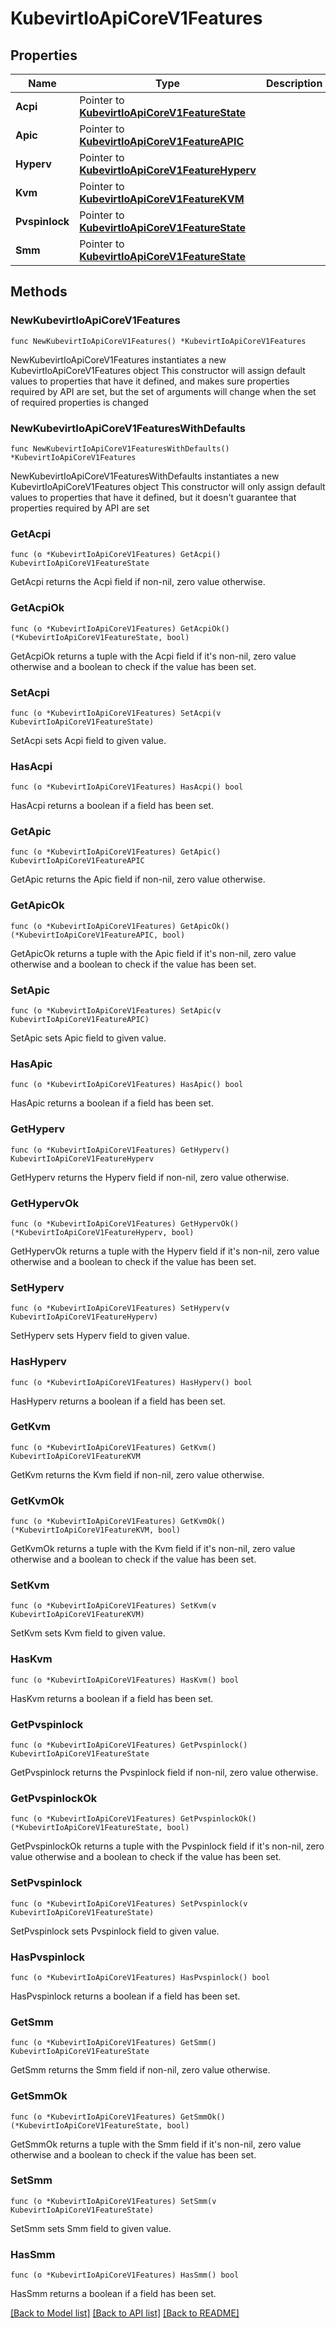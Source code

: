 # KubevirtIoApiCoreV1Features

## Properties

Name | Type | Description | Notes
------------ | ------------- | ------------- | -------------
**Acpi** | Pointer to [**KubevirtIoApiCoreV1FeatureState**](KubevirtIoApiCoreV1FeatureState.md) |  | [optional] 
**Apic** | Pointer to [**KubevirtIoApiCoreV1FeatureAPIC**](KubevirtIoApiCoreV1FeatureAPIC.md) |  | [optional] 
**Hyperv** | Pointer to [**KubevirtIoApiCoreV1FeatureHyperv**](KubevirtIoApiCoreV1FeatureHyperv.md) |  | [optional] 
**Kvm** | Pointer to [**KubevirtIoApiCoreV1FeatureKVM**](KubevirtIoApiCoreV1FeatureKVM.md) |  | [optional] 
**Pvspinlock** | Pointer to [**KubevirtIoApiCoreV1FeatureState**](KubevirtIoApiCoreV1FeatureState.md) |  | [optional] 
**Smm** | Pointer to [**KubevirtIoApiCoreV1FeatureState**](KubevirtIoApiCoreV1FeatureState.md) |  | [optional] 

## Methods

### NewKubevirtIoApiCoreV1Features

`func NewKubevirtIoApiCoreV1Features() *KubevirtIoApiCoreV1Features`

NewKubevirtIoApiCoreV1Features instantiates a new KubevirtIoApiCoreV1Features object
This constructor will assign default values to properties that have it defined,
and makes sure properties required by API are set, but the set of arguments
will change when the set of required properties is changed

### NewKubevirtIoApiCoreV1FeaturesWithDefaults

`func NewKubevirtIoApiCoreV1FeaturesWithDefaults() *KubevirtIoApiCoreV1Features`

NewKubevirtIoApiCoreV1FeaturesWithDefaults instantiates a new KubevirtIoApiCoreV1Features object
This constructor will only assign default values to properties that have it defined,
but it doesn't guarantee that properties required by API are set

### GetAcpi

`func (o *KubevirtIoApiCoreV1Features) GetAcpi() KubevirtIoApiCoreV1FeatureState`

GetAcpi returns the Acpi field if non-nil, zero value otherwise.

### GetAcpiOk

`func (o *KubevirtIoApiCoreV1Features) GetAcpiOk() (*KubevirtIoApiCoreV1FeatureState, bool)`

GetAcpiOk returns a tuple with the Acpi field if it's non-nil, zero value otherwise
and a boolean to check if the value has been set.

### SetAcpi

`func (o *KubevirtIoApiCoreV1Features) SetAcpi(v KubevirtIoApiCoreV1FeatureState)`

SetAcpi sets Acpi field to given value.

### HasAcpi

`func (o *KubevirtIoApiCoreV1Features) HasAcpi() bool`

HasAcpi returns a boolean if a field has been set.

### GetApic

`func (o *KubevirtIoApiCoreV1Features) GetApic() KubevirtIoApiCoreV1FeatureAPIC`

GetApic returns the Apic field if non-nil, zero value otherwise.

### GetApicOk

`func (o *KubevirtIoApiCoreV1Features) GetApicOk() (*KubevirtIoApiCoreV1FeatureAPIC, bool)`

GetApicOk returns a tuple with the Apic field if it's non-nil, zero value otherwise
and a boolean to check if the value has been set.

### SetApic

`func (o *KubevirtIoApiCoreV1Features) SetApic(v KubevirtIoApiCoreV1FeatureAPIC)`

SetApic sets Apic field to given value.

### HasApic

`func (o *KubevirtIoApiCoreV1Features) HasApic() bool`

HasApic returns a boolean if a field has been set.

### GetHyperv

`func (o *KubevirtIoApiCoreV1Features) GetHyperv() KubevirtIoApiCoreV1FeatureHyperv`

GetHyperv returns the Hyperv field if non-nil, zero value otherwise.

### GetHypervOk

`func (o *KubevirtIoApiCoreV1Features) GetHypervOk() (*KubevirtIoApiCoreV1FeatureHyperv, bool)`

GetHypervOk returns a tuple with the Hyperv field if it's non-nil, zero value otherwise
and a boolean to check if the value has been set.

### SetHyperv

`func (o *KubevirtIoApiCoreV1Features) SetHyperv(v KubevirtIoApiCoreV1FeatureHyperv)`

SetHyperv sets Hyperv field to given value.

### HasHyperv

`func (o *KubevirtIoApiCoreV1Features) HasHyperv() bool`

HasHyperv returns a boolean if a field has been set.

### GetKvm

`func (o *KubevirtIoApiCoreV1Features) GetKvm() KubevirtIoApiCoreV1FeatureKVM`

GetKvm returns the Kvm field if non-nil, zero value otherwise.

### GetKvmOk

`func (o *KubevirtIoApiCoreV1Features) GetKvmOk() (*KubevirtIoApiCoreV1FeatureKVM, bool)`

GetKvmOk returns a tuple with the Kvm field if it's non-nil, zero value otherwise
and a boolean to check if the value has been set.

### SetKvm

`func (o *KubevirtIoApiCoreV1Features) SetKvm(v KubevirtIoApiCoreV1FeatureKVM)`

SetKvm sets Kvm field to given value.

### HasKvm

`func (o *KubevirtIoApiCoreV1Features) HasKvm() bool`

HasKvm returns a boolean if a field has been set.

### GetPvspinlock

`func (o *KubevirtIoApiCoreV1Features) GetPvspinlock() KubevirtIoApiCoreV1FeatureState`

GetPvspinlock returns the Pvspinlock field if non-nil, zero value otherwise.

### GetPvspinlockOk

`func (o *KubevirtIoApiCoreV1Features) GetPvspinlockOk() (*KubevirtIoApiCoreV1FeatureState, bool)`

GetPvspinlockOk returns a tuple with the Pvspinlock field if it's non-nil, zero value otherwise
and a boolean to check if the value has been set.

### SetPvspinlock

`func (o *KubevirtIoApiCoreV1Features) SetPvspinlock(v KubevirtIoApiCoreV1FeatureState)`

SetPvspinlock sets Pvspinlock field to given value.

### HasPvspinlock

`func (o *KubevirtIoApiCoreV1Features) HasPvspinlock() bool`

HasPvspinlock returns a boolean if a field has been set.

### GetSmm

`func (o *KubevirtIoApiCoreV1Features) GetSmm() KubevirtIoApiCoreV1FeatureState`

GetSmm returns the Smm field if non-nil, zero value otherwise.

### GetSmmOk

`func (o *KubevirtIoApiCoreV1Features) GetSmmOk() (*KubevirtIoApiCoreV1FeatureState, bool)`

GetSmmOk returns a tuple with the Smm field if it's non-nil, zero value otherwise
and a boolean to check if the value has been set.

### SetSmm

`func (o *KubevirtIoApiCoreV1Features) SetSmm(v KubevirtIoApiCoreV1FeatureState)`

SetSmm sets Smm field to given value.

### HasSmm

`func (o *KubevirtIoApiCoreV1Features) HasSmm() bool`

HasSmm returns a boolean if a field has been set.


[[Back to Model list]](../README.md#documentation-for-models) [[Back to API list]](../README.md#documentation-for-api-endpoints) [[Back to README]](../README.md)


